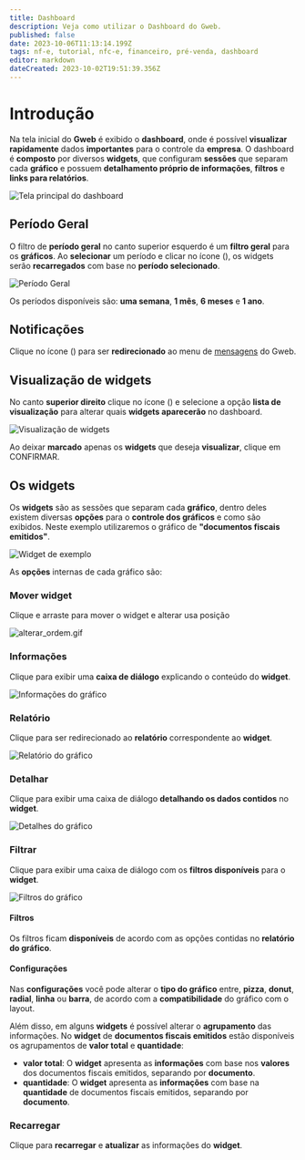 ```yaml
---
title: Dashboard
description: Veja como utilizar o Dashboard do Gweb.
published: false
date: 2023-10-06T11:13:14.199Z
tags: nf-e, tutorial, nfc-e, financeiro, pré-venda, dashboard
editor: markdown
dateCreated: 2023-10-02T19:51:39.356Z
---
```


# Introdução

Na tela inicial do **Gweb** é exibido o **dashboard**, onde é possível **visualizar** **rapidamente** dados **importantes** para o controle da **empresa**. O dashboard é **composto** por diversos **widgets**, que configuram **sessões** que separam cada **gráfico** e possuem **detalhamento próprio de informações**, **filtros** e **links para relatórios**.

![Tela principal do dashboard](/dashboard/dashboard_main.png)

## Período Geral

O filtro de **período geral** no canto superior esquerdo é um **filtro geral** para os **gráficos**.
Ao **selecionar** um período e clicar no ícone (<span class="mdi mdi-refresh"></span>), os widgets serão **recarregados** com base no **período selecionado**.

![Período Geral](/dashboard/período_geral.png)

Os períodos disponíveis são: **uma semana**, **1 mês**, **6 meses** e **1 ano**.

## <span class="mdi mdi-bell"></span> Notificações

Clique no ícone (<span class="mdi mdi-bell"></span>) para ser **redirecionado** ao menu de [mensagens](/usuario/mensagens) do Gweb.

## <span class="mdi mdi-menu"></span> Visualização de widgets
No canto **superior direito** clique no ícone (<span class="mdi mdi-menu"></span>) e selecione a opção **lista de visualização** para alterar quais **widgets aparecerão** no dashboard.

![Visualização de widgets](/dashboard/visualizacao_widgets.png)

Ao deixar **marcado** apenas os **widgets** que deseja **visualizar**, clique em <span class="mat-button">CONFIRMAR</span>.


## Os widgets

Os **widgets** são as sessões que separam cada **gráfico**, dentro deles existem diversas **opções** para o **controle dos gráficos** e como são exibidos. Neste exemplo utilizaremos o gráfico de **"documentos fiscais emitidos"**.

![Widget de exemplo](/dashboard/grafico_opcoes_exemplo.png)

As **opções** internas de cada gráfico são:

### <span class="mdi mdi-cursor-move"></span> Mover widget

Clique e arraste para mover o widget e alterar usa posição

![alterar_ordem.gif](/dashboard/alterar_ordem.gif)


### <span class="mdi mdi-information"></span> Informações

Clique para exibir uma **caixa de diálogo** explicando o conteúdo do **widget**.

![Informações do gráfico](/dashboard/informacoes_grafico.png)

### <span class="mdi mdi-file-document"></span> Relatório

Clique para ser redirecionado ao **relatório** correspondente ao **widget**.

![Relatório do gráfico](/dashboard/relatorios_grafico.gif)

### <span class="mdi mdi-launch"></span> Detalhar

Clique para exibir uma caixa de diálogo **detalhando os dados contidos** no **widget**.

![Detalhes do gráfico](/dashboard/detalhar_grafico.png)

### <span class="mdi mdi-filter"></span> Filtrar

Clique para exibir uma caixa de diálogo com os **filtros disponíveis** para o **widget**.

![Filtros do gráfico](/dashboard/filtros_grafico.png)

#### Filtros
Os filtros ficam **disponíveis** de acordo com as opções contidas no **relatório do gráfico**.

#### Configurações

Nas **configurações** você pode alterar o **tipo do gráfico** entre, **pizza**, **donut**, **radial**, **linha** ou **barra**, de acordo com a **compatibilidade** do gráfico com o layout.

Além disso, em alguns **widgets** é possível alterar o **agrupamento** das informações. No **widget** de **documentos fiscais emitidos** estão disponíveis os agrupamentos de **valor total** e **quantidade**:
- **valor total**: O **widget** apresenta as **informações** com base nos **valores** dos documentos fiscais emitidos, separando por **documento**.
- **quantidade**: O **widget** apresenta as **informações** com base na **quantidade** de documentos fiscais emitidos, separando por **documento**.

### <span class="mdi mdi-refresh"></span> Recarregar

Clique para **recarregar** e **atualizar** as informações do **widget**.
